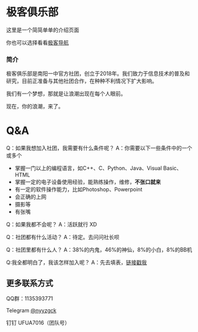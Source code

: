 # 极客俱乐部

这里是一个简简单单的介绍页面

你也可以选择看看[极客导航](https://www.open356.com/)

### 简介

极客俱乐部是南阳一中官方社团，创立于2018年。我们致力于信息技术的普及和研究，目前正准备与其他社团合作，在种种不利情况下扩大影响。

我们有一个梦想，那就是让浪潮出现在每个人眼前。

现在，你的浪潮，来了。


# Q&A

Q：如果我想加入社团，我需要有什么条件呢？
A：你需要以下一些条件中的一个或多个
- 掌握一门以上的编程语言，如C++、C、Python、Java、Visual Basic、HTML
- 掌握一定的电子设备使用经验，能熟练操作，维修，**不张口就来**
- 有一定的软件操作能力，比如Photoshop、Powerpoint
- 会正确的上网
- 摄影等
- 有张嘴

Q：如果我都不会呢？
A：活跃就行 XD

Q：社团都有什么活动？
A：待定。去问问社长呗

Q：社团里都有什么人？
A：38%的内鬼，46%的神仙，8%的小白，8%的BB机

Q:我全都明白了，我该怎样加入呢？
A：先去填表，[链接戳我](https://www.wjx.top/m/84413214.aspx)


## 更多联系方式
QQ群：1135393771

Telegram [@nyyzgck](https://t.me/nyyzgck)

钉钉 UFUA7016（团队号）
